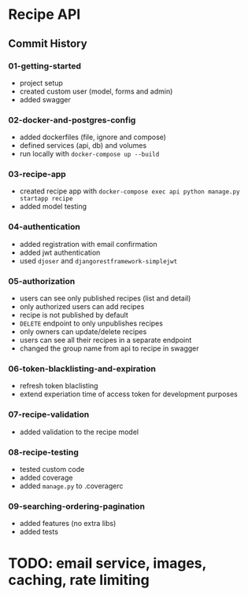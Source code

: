 # Recipe API

## Commit History

### 01-getting-started
- project setup
- created custom user (model, forms and admin)
- added swagger

### 02-docker-and-postgres-config
- added dockerfiles (file, ignore and compose)
- defined services (api, db) and volumes
- run locally with `docker-compose up --build`

### 03-recipe-app 
- created recipe app with `docker-compose exec api python manage.py startapp recipe`
- added model testing

### 04-authentication
- added registration with email confirmation
- added jwt authentication
- used `djoser` and `djangorestframework-simplejwt`

### 05-authorization
- users can see only published recipes (list and detail)
- only authorized users can add recipes
- recipe is not published by default
- `DELETE` endpoint to only unpublishes recipes
- only owners can update/delete recipes
- users can see all their recipes in a separate endpoint
- changed the group name from api to recipe in swagger

### 06-token-blacklisting-and-expiration
- refresh token blaclisting
- extend experiation time of access token for development purposes

### 07-recipe-validation
- added validation to the recipe model

### 08-recipe-testing
- tested custom code
- added coverage
- added `manage.py` to .coveragerc

### 09-searching-ordering-pagination
- added features (no extra libs)
- added tests

# TODO: email service, images, caching, rate limiting